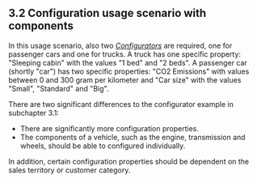 ##  3.2 Configuration usage scenario with components

In this usage scenario, also two [*Configurators*](/glossary/#configurator) are required, one for passenger cars
and one for trucks. A truck has one specific property:
"Sleeping cabin" with the values "1 bed" and "2 beds". A passenger car (shortly "car") has two
specific properties: "CO2 Emissions" with values between 0 and 300 gram per kilometer and
"Car size" with the values "Small", "Standard" and "Big".

There are two significant differences to the configurator example in subchapter 3.1:

- There are significantly more configuration properties.
- The components of a vehicle, such as the engine, transmission and wheels,
  should be able to configured individually.

In addition, certain configuration properties should be dependent on the sales territory or customer category.
